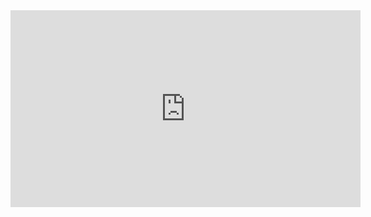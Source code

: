 <iframe width="560" height="315" src="https://www.youtube.com/embed/vXl7EEURfO8" frameborder="0" allowfullscreen></iframe>
